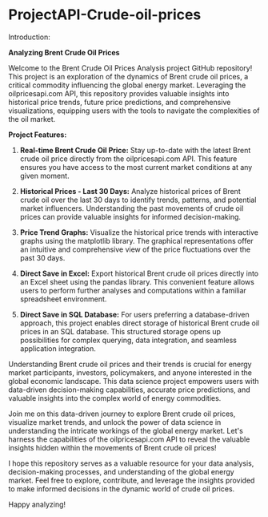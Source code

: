 # ProjectAPI-Crude-oil-prices
Introduction:

**Analyzing Brent Crude Oil Prices**

Welcome to the Brent Crude Oil Prices Analysis project GitHub repository! This project is an exploration of the dynamics of Brent crude oil prices, a critical commodity influencing the global energy market. Leveraging the oilpricesapi.com API, this repository provides valuable insights into historical price trends, future price predictions, and comprehensive visualizations, equipping users with the tools to navigate the complexities of the oil market.

**Project Features:**

1. **Real-time Brent Crude Oil Price:**
Stay up-to-date with the latest Brent crude oil price directly from the oilpricesapi.com API. This feature ensures you have access to the most current market conditions at any given moment.

2. **Historical Prices - Last 30 Days:**
Analyze historical prices of Brent crude oil over the last 30 days to identify trends, patterns, and potential market influencers. Understanding the past movements of crude oil prices can provide valuable insights for informed decision-making.

3. **Price Trend Graphs:**
Visualize the historical price trends with interactive graphs using the matplotlib library. The graphical representations offer an intuitive and comprehensive view of the price fluctuations over the past 30 days.

4. **Direct Save in Excel:**
Export historical Brent crude oil prices directly into an Excel sheet using the pandas library. This convenient feature allows users to perform further analyses and computations within a familiar spreadsheet environment.

5. **Direct Save in SQL Database:**
For users preferring a database-driven approach, this project enables direct storage of historical Brent crude oil prices in an SQL database. This structured storage opens up possibilities for complex querying, data integration, and seamless application integration.

Understanding Brent crude oil prices and their trends is crucial for energy market participants, investors, policymakers, and anyone interested in the global economic landscape. This data science project empowers users with data-driven decision-making capabilities, accurate price predictions, and valuable insights into the complex world of energy commodities.

Join me on this data-driven journey to explore Brent crude oil prices, visualize market trends, and unlock the power of data science in understanding the intricate workings of the global energy market. Let's harness the capabilities of the oilpricesapi.com API to reveal the valuable insights hidden within the movements of Brent crude oil prices!

I hope this repository serves as a valuable resource for your data analysis, decision-making processes, and understanding of the global energy market. Feel free to explore, contribute, and leverage the insights provided to make informed decisions in the dynamic world of crude oil prices.

Happy analyzing!
